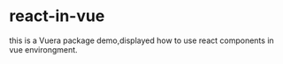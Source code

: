 # react-in-vue
this is a Vuera package demo,displayed how to use react components in vue environgment.

